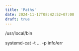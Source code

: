 ```yaml
---
title: 'Paths'
date: 2024-11-17T08:42:52+07:00
draft: true
---
```


/usr/local/bin

systemd-cat -t ... -p info/err

